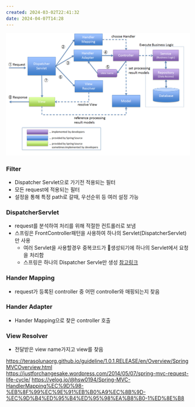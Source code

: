```yaml
---
created: 2024-03-02T22:41:32
date: 2024-04-07T14:28
---
```

![center|600](real-resource-image/Pasted%20image%2020231125233607.png)

### Filter
- Dispatcher Servlet으로 가기전 적용되는 필터
- 모든 request에 적용되는 필터
- 설정을 통해 특정 path로 갈때, 우선순위 등 여러 설정 가능
### DispatcherServlet
- request를 분석하여 처리를 위해 적절한 컨트롤러로 보냄
- 스프링은 FrontController패턴을 사용하여 하나의 Servlet(DispatcherServlet)만 사용
	- 여러 Servlet을 사용할경우 중복코드가 생성되기에 하나의 Servlet에서 요청을 처리함
	- 스프링은 하나의 Dispatcher Servle만 생성 [참고링크](https://stackoverflow.com/questions/23049736/working-with-multiple-dispatcher-servlets-in-a-spring-application)
### Hander Mapping
- request가 등록된 controller 중 어떤 controller와 매핑되는지 찾음
### Hander Adapter
- Hander Mapping으로 찾은 controller 호출
### View Resolver
- 전달받은 view name가지고 view를 찾음



https://terasolunaorg.github.io/guideline/1.0.1.RELEASE/en/Overview/SpringMVCOverview.html
https://justforchangesake.wordpress.com/2014/05/07/spring-mvc-request-life-cycle/
https://velog.io/@hsw0194/Spring-MVC-HandlerMapping%EC%9D%98-%EB%8F%99%EC%9E%91%EB%B0%A9%EC%8B%9D-%EC%9D%B4%ED%95%B4%ED%95%98%EA%B8%B0-1%ED%8E%B8